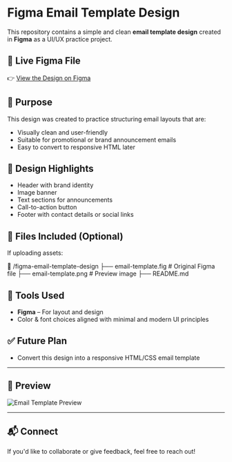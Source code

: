#  Figma Email Template Design

This repository contains a simple and clean **email template design** created in **Figma** as a UI/UX practice project.

## 🔗 Live Figma File
👉 [View the Design on Figma](https://www.figma.com/design/cSfNHd4YVTlg9K0AMVJiAd/Email-Template-Well-Designed?node-id=0-1&t=xccrZoYYwE54hPrj-1)

## 🧠 Purpose
This design was created to practice structuring email layouts that are:
- Visually clean and user-friendly
- Suitable for promotional or brand announcement emails
- Easy to convert to responsive HTML later

## 🎨 Design Highlights
- Header with brand identity
- Image banner
- Text sections for announcements
- Call-to-action button
- Footer with contact details or social links

## 📁 Files Included (Optional)
If uploading assets:

📁 /figma-email-template-design
├── email-template.fig         # Original Figma file
├── email-template.png         # Preview image
├── README.md

## 🧩 Tools Used
- **Figma** – For layout and design
- Color & font choices aligned with minimal and modern UI principles

## ✅ Future Plan
- Convert this design into a responsive HTML/CSS email template

---

## 📸 Preview

![Email Template Preview](./design/email-template.png)

---

## 📬 Connect
If you'd like to collaborate or give feedback, feel free to reach out!